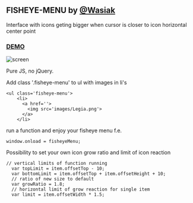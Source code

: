 ## FISHEYE-MENU by [@Wasiak](https://github.com/Wasiak) ##

Interface with icons geting bigger when cursor is closer to icon horizontal center point
### [DEMO](http://wasiak.github.io/Fisheye-menu/) ###

![screen](https://raw.githubusercontent.com/Wasiak/Fisheye-menu/master/images/screen.jpg)

Pure JS, no jQuery.

Add class '.fisheye-menu' to ul with images in li's

```
<ul class='fisheye-menu'>
    <li>
      <a href=''>
        <img src='images/Legia.png'>
      </a>
    </li>
```

run a function and enjoy your fisheye menu f.e.

```
window.onload = fisheyeMenu;
```

Possibility to set your own icon grow ratio and limit of icon reaction

```
// vertical limits of function running
  var topLimit = item.offsetTop - 10;
  var bottomLimit = item.offsetTop + item.offsetHeight + 10;
  // ratio of new size to default 
  var growRatio = 1.8;
  // horizontal limit of grow reaction for single item
  var limit = item.offsetWidth * 1.5;
  ```

